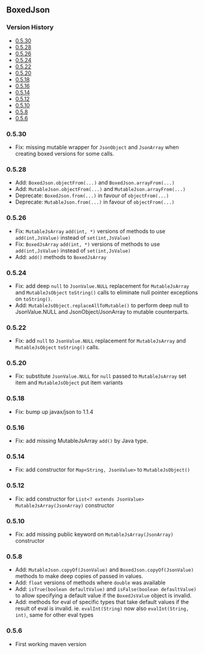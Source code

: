 ## BoxedJson

[TOC levels=3,6]: # "Version History"

### Version History
- [0.5.30](#0530)
- [0.5.28](#0528)
- [0.5.26](#0526)
- [0.5.24](#0524)
- [0.5.22](#0522)
- [0.5.20](#0520)
- [0.5.18](#0518)
- [0.5.16](#0516)
- [0.5.14](#0514)
- [0.5.12](#0512)
- [0.5.10](#0510)
- [0.5.8](#058)
- [0.5.6](#056)


### 0.5.30

* Fix: missing mutable wrapper for `JsonObject` and `JsonArray` when creating boxed versions for
  some calls.

### 0.5.28

* Add: `BoxedJson.objectFrom(...)` and `BoxedJson.arrayFrom(...)`
* Add: `MutableJson.objectFrom(...)` and `MutableJson.arrayFrom(...)`
* Deprecate: `BoxedJson.from(...)` in favour of `objectFrom(...)`
* Deprecate: `MutableJson.from(...)` in favour of `objectFrom(...)`


### 0.5.26

* Fix: `MutableJsArray` `add(int, *)` versions of methods to use `add(int,JsValue)` instead of
  `set(int,JsValue)`
* Fix: `BoxedJsArray` `add(int, *)` versions of methods to use `add(int,JsValue)` instead of
  `set(int,JsValue)`
* Add: `add()` methods to `BoxedJsArray`

### 0.5.24

* Fix: add deep `null` to `JsonValue.NULL` replacement for `MutableJsArray` and
  `MutableJsObject` `toString()` calls to eliminate null pointer exceptions on `toString()`.
* Add: `MutableJsObject.replaceAllToMutable()` to perform deep null to JsonValue.NULL and
  JsonObject/JsonArray to mutable counterparts.

### 0.5.22

* Fix: add `null` to `JsonValue.NULL` replacement for `MutableJsArray` and `MutableJsObject`
  `toString()` calls.

### 0.5.20

* Fix: substitute `JsonValue.NULL` for `null` passed to `MutableJsArray` set item and
  `MutableJsObject` put item variants

### 0.5.18

* Fix: bump up javax/json to 1.1.4

### 0.5.16

* Fix: add missing MutableJsArray `add()` by Java type.

### 0.5.14

* Fix: add constructor for `Map<String, JsonValue>` to `MutableJsObject()`

### 0.5.12

* Fix: add constructor for `List<? extends JsonValue>` `MutableJsArray(JsonArray)` constructor

### 0.5.10

* Fix: add missing public keyword on `MutableJsArray(JsonArray)` constructor

### 0.5.8

* Add: `MutableJson.copyOf(JsonValue)` and `BoxedJson.copyOf(JsonValue)` methods to make deep
  copies of passed in values.
* Add: `float` versions of methods where `double` was available
* Add: `isTrue(boolean defaultValue)` and `isFalse(boolean defaultValue)` to allow specifying a
  default value if the `BoxedJsValue` object is invalid.
* Add: methods for eval of specific types that take default values if the result of eval is
  invalid. ie. `evalInt(String)` now also `evalInt(String, int)`, same for other eval types

### 0.5.6

* First working maven version

[BoxedJson]: #boxedjson

